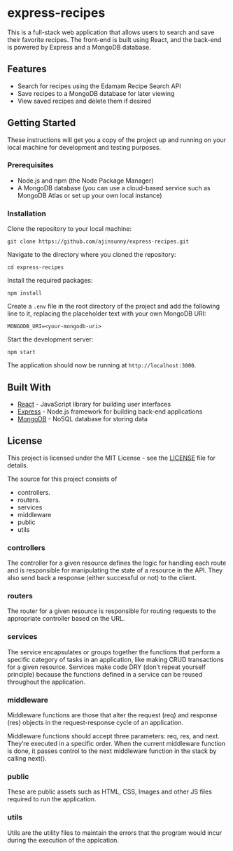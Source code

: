 # express-recipes

This is a full-stack web application that allows users to search and save their favorite recipes. The front-end is built using React, and the back-end is powered by Express and a MongoDB database.

Features
--------

-   Search for recipes using the Edamam Recipe Search API
-   Save recipes to a MongoDB database for later viewing
-   View saved recipes and delete them if desired

Getting Started
---------------

These instructions will get you a copy of the project up and running on your local machine for development and testing purposes.

### Prerequisites

-   Node.js and npm (the Node Package Manager)
-   A MongoDB database (you can use a cloud-based service such as MongoDB Atlas or set up your own local instance)

### Installation

Clone the repository to your local machine:



`git clone https://github.com/ajinsunny/express-recipes.git`

Navigate to the directory where you cloned the repository:

`cd express-recipes`

 Install the required packages:


`npm install`

Create a `.env` file in the root directory of the project and add the following line to it, replacing the placeholder text with your own MongoDB URI:

`MONGODB_URI=<your-mongodb-uri>`


Start the development server:

`npm start`

The application should now be running at `http://localhost:3000`.

Built With
----------

-   [React](https://reactjs.org/) - JavaScript library for building user interfaces
-   [Express](https://expressjs.com/) - Node.js framework for building back-end applications
-   [MongoDB](https://www.mongodb.com/) - NoSQL database for storing data

License
-------

This project is licensed under the MIT License - see the [LICENSE](https://chat.openai.com/chat/LICENSE) file for details. 

The source for this project consists of
  - controllers. 
  - routers. 
  - services
  - middleware
  - public
  - utils

### controllers

The controller for a given resource defines the logic for handling each route and is responsible for manipulating the state of a resource in the API. They also send back a response (either successful or not) to the client.

### routers

The router for a given resource is responsible for routing requests to the appropriate controller based on the URL.

### services

The service encapsulates or groups together the functions that perform a specific category of tasks in an application, like making CRUD transactions for a given resource. Services make code DRY (don’t repeat yourself principle) because the functions defined in a service can be reused throughout the application.

### middleware
Middleware functions are those that alter the request (req) and response (res) objects in the request-response cycle of an application.

Middleware functions should accept three parameters: req, res, and next. They’re executed in a specific order. When the current middleware function is done, it passes control to the next middleware function in the stack by calling next().

### public 

These are public assets such as HTML, CSS, Images and other JS files required to run the application. 

### utils

Utils are the utility files to maintain the errors that the program would incur during the execution of the applcation. 


